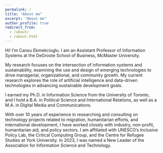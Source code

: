 ```yaml
---
permalink: /
title: "About me"
excerpt: "About me"
author_profile: true
redirect_from: 
  - /about/
  - /about.html
---
```


Hi! I'm Cansu Ekmekcioglu.
I am an Assistant Professor of Information Systems at the DeGroote School of Business, McMaster University. 

My research focuses on the intersection of information systems and sustainability, examining the use and design of emerging technologies to drive managerial, organizational, and community growth. My current research explores the role of artificial intelligence and data-driven technologies in advancing sustainable development goals. 

I earned my Ph.D. in Information Science from the University of Toronto, and I hold a B.A. in Political Science and International Relations, as well as a M.A. in Digital Media and Communications. 

With over 10 years of experience in researching and consulting on technology projects related to migration, humanitarian efforts, and international development, I have worked closely with industry, non-profit, humanitarian aid, and policy sectors. I am affiliated with UNESCO’s Inclusive Policy Lab, the Critical Computing Group, and the Centre for Refugee Studies at York University. In 2023, I was named a New Leader of the Association for Information Science and Technology.






